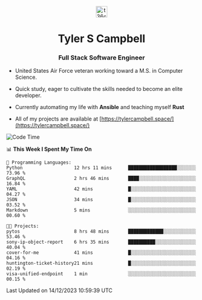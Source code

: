 <p align="center">
<a href="https://www.linkedin.com/in/t36campbell" target="blank"><img align="center" src="https://ik.imagekit.io/t36campbell/Portfolio/linkedin.png.original_m8bbGgPh6.png" alt="t36campbell" height="30" width="30" /></a>
</p>
<h1 align="center">Tyler S Campbell</h1>
<h3 align="center">Full Stack Software Engineer</h3>

* United States Air Force veteran working toward a M.S. in Computer Science.

* Quick study, eager to cultivate the skills needed to become an elite developer.

* Currently automating my life with **Ansible** and teaching myself **Rust**

* All of my projects are available at [https://tylercampbell.space/](https://tylercampbell.space/)

<!--START_SECTION:waka-->
![Code Time](http://img.shields.io/badge/Code%20Time-3%2C036%20hrs%2027%20mins-blue)

📊 **This Week I Spent My Time On** 

```text
💬 Programming Languages: 
Python                   12 hrs 11 mins      ██████████████████░░░░░░░   73.96 % 
GraphQL                  2 hrs 46 mins       ████░░░░░░░░░░░░░░░░░░░░░   16.84 % 
YAML                     42 mins             █░░░░░░░░░░░░░░░░░░░░░░░░   04.27 % 
JSON                     34 mins             █░░░░░░░░░░░░░░░░░░░░░░░░   03.52 % 
Markdown                 5 mins              ░░░░░░░░░░░░░░░░░░░░░░░░░   00.60 % 

🐱‍💻 Projects: 
pytos                    8 hrs 48 mins       █████████████░░░░░░░░░░░░   53.46 % 
sony-ip-object-report    6 hrs 35 mins       ██████████░░░░░░░░░░░░░░░   40.04 % 
cover-for-me             41 mins             █░░░░░░░░░░░░░░░░░░░░░░░░   04.16 % 
huntington-ticket-history21 mins             █░░░░░░░░░░░░░░░░░░░░░░░░   02.19 % 
visa-unified-endpoint    1 min               ░░░░░░░░░░░░░░░░░░░░░░░░░   00.15 % 
```


 Last Updated on 14/12/2023 10:59:39 UTC
<!--END_SECTION:waka-->
